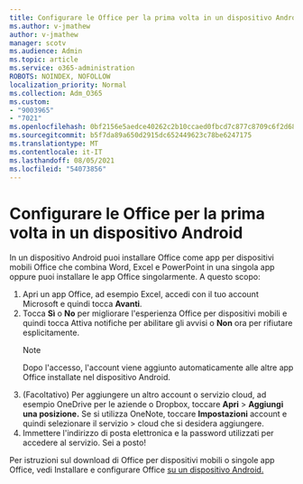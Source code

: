 ```yaml
---
title: Configurare le Office per la prima volta in un dispositivo Android
ms.author: v-jmathew
author: v-jmathew
manager: scotv
ms.audience: Admin
ms.topic: article
ms.service: o365-administration
ROBOTS: NOINDEX, NOFOLLOW
localization_priority: Normal
ms.collection: Adm_O365
ms.custom:
- "9003965"
- "7021"
ms.openlocfilehash: 0bf2156e5aedce40262c2b10ccaed0fbcd7c877c8709c6f2d68d20bdad7dd517
ms.sourcegitcommit: b5f7da89a650d2915dc652449623c78be6247175
ms.translationtype: MT
ms.contentlocale: it-IT
ms.lasthandoff: 08/05/2021
ms.locfileid: "54073856"
---
```

# <a name="set-up-office-apps-for-the-first-time-on-an-android-device"></a>Configurare le Office per la prima volta in un dispositivo Android

In un dispositivo Android puoi installare Office come app per dispositivi mobili Office che combina Word, Excel e PowerPoint in una singola app oppure puoi installare le app Office singolarmente. A questo scopo:

1. Apri un app Office, ad esempio Excel, accedi con il tuo account Microsoft e quindi tocca **Avanti**.
2. Tocca **Sì** o **No** per migliorare l'esperienza Office per  dispositivi mobili e quindi tocca Attiva notifiche per abilitare gli avvisi o **Non** ora per rifiutare esplicitamente.
    > [!NOTE]
    > Dopo l'accesso, l'account viene aggiunto automaticamente alle altre app Office installate nel dispositivo Android.
3. (Facoltativo) Per aggiungere un altro account o servizio cloud, ad esempio OneDrive per le aziende o Dropbox, toccare **Apri**  >  **Aggiungi una posizione.** Se si utilizza OneNote, toccare **Impostazioni** account e quindi selezionare il servizio  >  cloud che si desidera aggiungere.
4. Immettere l'indirizzo di posta elettronica e la password utilizzati per accedere al servizio. Sei a posto!

Per istruzioni sul download di Office per dispositivi mobili o singole app Office, vedi Installare e configurare Office [su un dispositivo Android.](https://go.microsoft.com/fwlink/?linkid=2135287)
